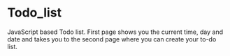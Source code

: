 # Todo_list
JavaScript based Todo list. 
First page shows you the current time, day and date and takes you to the second page where you can create your to-do list.
